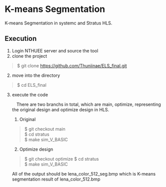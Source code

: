 # K-means Segmentation

K-means Segmentation in systemc and Stratus HLS.

## Execution
1. Login NTHUEE server and source the tool
2. clone the project
> $ git clone https://github.com/Thuniinae/ELS_final.git
2. move into the directory
> $ cd ELS_final
3. execute the code

    &emsp;There are two branchs in total, which are main, optimize, representing the original design and optimize design in HLS.

    1. Original
    > $ git checkout main  
    $ cd stratus  
    $ make sim_V_BASIC 
    
    2. Optimize design
    > $ git checkout optimize
    $ cd stratus  
    $ make sim_V_BASIC 

    All of the output should be lena_color_512_seg.bmp which is K-means segmentation result of lena_color_512.bmp
